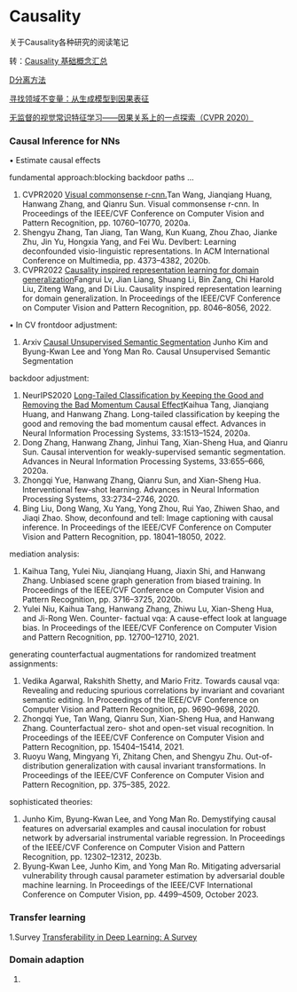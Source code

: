 # Causality
关于Causality各种研究的阅读笔记

转：[Causality 基础概念汇总](https://zhuanlan.zhihu.com/p/269625734)

[D分离方法](https://www.bilibili.com/video/BV1xF411K7aa?p=5&vd_source=7f04b7eac11d48d62aada37d93c07804)

[寻找领域不变量：从生成模型到因果表征](https://zhuanlan.zhihu.com/p/568100850)

[无监督的视觉常识特征学习——因果关系上的一点探索（CVPR 2020）](https://zhuanlan.zhihu.com/p/111306353)

### Causal Inference for NNs

$\bullet$ Estimate causal effects

fundamental approach:blocking backdoor paths ...

1. CVPR2020 [Visual commonsense r-cnn.](https://arxiv.org/abs/2002.12204)Tan Wang, Jianqiang Huang, Hanwang Zhang, and Qianru Sun. Visual commonsense r-cnn. In Proceedings of the IEEE/CVF Conference on Computer Vision and Pattern Recognition, pp. 10760–10770, 2020a.
2. Shengyu Zhang, Tan Jiang, Tan Wang, Kun Kuang, Zhou Zhao, Jianke Zhu, Jin Yu, Hongxia Yang, and Fei Wu. Devlbert: Learning deconfounded visio-linguistic representations. In ACM International Conference on Multimedia, pp. 4373–4382, 2020b.
3. CVPR2022 [Causality inspired representation learning for domain generalization](https://arxiv.org/abs/2203.14237)Fangrui Lv, Jian Liang, Shuang Li, Bin Zang, Chi Harold Liu, Ziteng Wang, and Di Liu. Causality inspired representation learning for domain generalization. In Proceedings of the IEEE/CVF Conference on Computer Vision and Pattern Recognition, pp. 8046–8056, 2022.

$\bullet$ In CV
frontdoor adjustment:
1. Arxiv [Causal Unsupervised Semantic Segmentation](https://arxiv.org/abs/2310.07379)
  Junho Kim and Byung-Kwan Lee and Yong Man Ro. Causal Unsupervised Semantic Segmentation

backdoor adjustment:
1. NeurIPS2020 [Long-Tailed Classification by Keeping the Good and Removing the Bad Momentum Causal Effect](https://arxiv.org/abs/2009.12991)Kaihua Tang, Jianqiang Huang, and Hanwang Zhang. Long-tailed classification by keeping the good and removing the bad momentum causal effect. Advances in Neural Information Processing Systems, 33:1513–1524, 2020a.
2. Dong Zhang, Hanwang Zhang, Jinhui Tang, Xian-Sheng Hua, and Qianru Sun. Causal intervention for weakly-supervised semantic segmentation. Advances in Neural Information Processing Systems, 33:655–666, 2020a.
3. Zhongqi Yue, Hanwang Zhang, Qianru Sun, and Xian-Sheng Hua. Interventional few-shot learning. Advances in Neural Information Processing Systems, 33:2734–2746, 2020.
4. Bing Liu, Dong Wang, Xu Yang, Yong Zhou, Rui Yao, Zhiwen Shao, and Jiaqi Zhao. Show, deconfound and tell: Image captioning with causal inference. In Proceedings of the IEEE/CVF Conference on Computer Vision and Pattern Recognition, pp. 18041–18050, 2022.

mediation analysis:
1. Kaihua Tang, Yulei Niu, Jianqiang Huang, Jiaxin Shi, and Hanwang Zhang. Unbiased scene graph generation from biased training. In Proceedings of the IEEE/CVF Conference on Computer Vision and Pattern Recognition, pp. 3716–3725, 2020b.
2. Yulei Niu, Kaihua Tang, Hanwang Zhang, Zhiwu Lu, Xian-Sheng Hua, and Ji-Rong Wen. Counter- factual vqa: A cause-effect look at language bias. In Proceedings of the IEEE/CVF Conference on Computer Vision and Pattern Recognition, pp. 12700–12710, 2021.

generating counterfactual augmentations for randomized treatment assignments:
1. Vedika Agarwal, Rakshith Shetty, and Mario Fritz. Towards causal vqa: Revealing and reducing spurious correlations by invariant and covariant semantic editing. In Proceedings of the IEEE/CVF Conference on Computer Vision and Pattern Recognition, pp. 9690–9698, 2020.
2. Zhongqi Yue, Tan Wang, Qianru Sun, Xian-Sheng Hua, and Hanwang Zhang. Counterfactual zero- shot and open-set visual recognition. In Proceedings of the IEEE/CVF Conference on Computer Vision and Pattern Recognition, pp. 15404–15414, 2021.
3. Ruoyu Wang, Mingyang Yi, Zhitang Chen, and Shengyu Zhu. Out-of-distribution generalization with causal invariant transformations. In Proceedings of the IEEE/CVF Conference on Computer Vision and Pattern Recognition, pp. 375–385, 2022.

sophisticated theories:
1. Junho Kim, Byung-Kwan Lee, and Yong Man Ro. Demystifying causal features on adversarial examples and causal inoculation for robust network by adversarial instrumental variable regression. In Proceedings of the IEEE/CVF Conference on Computer Vision and Pattern Recognition, pp. 12302–12312, 2023b.
2. Byung-Kwan Lee, Junho Kim, and Yong Man Ro. Mitigating adversarial vulnerability through causal parameter estimation by adversarial double machine learning. In Proceedings of the IEEE/CVF International Conference on Computer Vision, pp. 4499–4509, October 2023.

### Transfer learning
1.Survey [Transferability in Deep Learning: A Survey](https://arxiv.org/abs/2201.05867)


### Domain adaption
1. 
